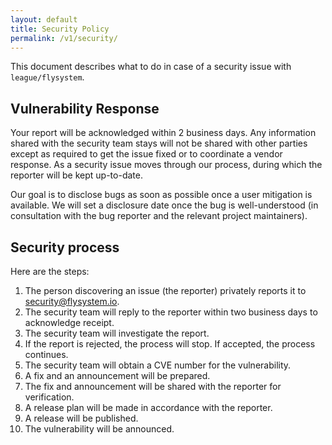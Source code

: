 ```yaml
---
layout: default
title: Security Policy
permalink: /v1/security/
---
```


This document describes what to do in case of a security issue with `league/flysystem`.

## Vulnerability Response

Your report will be acknowledged within 2 business days. Any information shared with
the security team stays will not be shared with other parties except as required to
get the issue fixed or to coordinate a vendor response. As a security issue moves
through our process, during which the reporter will be kept up-to-date.

Our goal is to disclose bugs as soon as possible once a user mitigation is available.
We will set a disclosure date once the bug is well-understood (in consultation with
the bug reporter and the relevant project maintainers).

## Security process

Here are the steps:

1. The person discovering an issue (the reporter) privately reports it to
   <a href="mailto:security@flysystem.io">security@flysystem.io</a>.
2. The security team will reply to the reporter within two business days to acknowledge receipt.
3. The security team will investigate the report.
4. If the report is rejected, the process will stop. If accepted, the process continues.
5. The security team will obtain a CVE number for the vulnerability.
6. A fix and an announcement will be prepared.
7. The fix and announcement will be shared with the reporter for verification.
8. A release plan will be made in accordance with the reporter.
9. A release will be published.
10. The vulnerability will be announced. 
